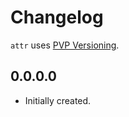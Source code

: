 # Changelog

`attr` uses [PVP Versioning][1].

## 0.0.0.0

* Initially created.

[1]: https://pvp.haskell.org
